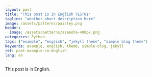 ```yaml
---
layout: post
title: "This post is in English TEST01"
tagline: "another short description here"
image: /assets/patterns/paisley.png
header:
  image: /assets/patterns/asanoha-400px.png
categories: Python
tags: ["example", "english", "jekyll theme", "simple blog theme"]
keywords: example, english, theme, simple-blog, jekyll
ref: post-example-in-english
lang: en
---
```


This post is in English.
